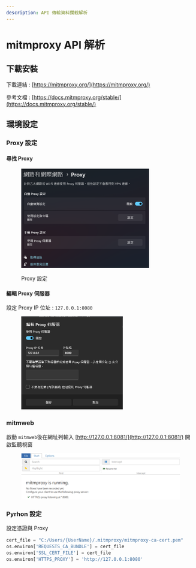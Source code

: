 ```yaml
---
description: API 傳輸資料攔截解析
---
```


# mitmproxy API 解析

## 下載安裝

下載連結 : [https://mitmproxy.org/](https://mitmproxy.org/)

參考文檔 : [https://docs.mitmproxy.org/stable/](https://docs.mitmproxy.org/stable/)



## 環境設定

### Proxy 設定

#### 尋找 Proxy

<figure><img src="../.gitbook/assets/image (12).png" alt="" width="341"><figcaption><p>Proxy 設定</p></figcaption></figure>

#### 編輯 Proxy 伺服器

設定 Proxy IP 位址 : `127.0.0.1:8080`

<figure><img src="../.gitbook/assets/image (13).png" alt="" width="271"><figcaption></figcaption></figure>

### mitmweb&#x20;

啟動 `mitmweb`後在網址列輸入 [http://127.0.0.1:8081/](http://127.0.0.1:8081/) 開啟監聽視窗

<figure><img src="../.gitbook/assets/image (14).png" alt=""><figcaption></figcaption></figure>

### Pyrhon 設定

設定憑證與 Proxy

```python
cert_file = "C:/Users/{UserName}/.mitmproxy/mitmproxy-ca-cert.pem" 
os.environ['REQUESTS_CA_BUNDLE'] = cert_file
os.environ['SSL_CERT_FILE'] = cert_file
os.environ['HTTPS_PROXY'] = 'http://127.0.0.1:8080'
```

